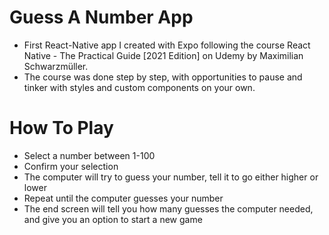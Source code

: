 ﻿# Guess A Number App
 - First React-Native app I created with Expo following the course React Native - The Practical Guide [2021 Edition] on Udemy by Maximilian Schwarzmüller.
 - The course was done step by step, with opportunities to pause and tinker with styles and custom components on your own.

# How To Play
- Select a number between 1-100
- Confirm your selection
- The computer will try to guess your number, tell it to go either higher or lower
- Repeat until the computer guesses your number
- The end screen will tell you how many guesses the computer needed, and give you an option to start a new game
